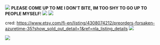 ![](https://files.catbox.moe/g6eeqd.png)
**PLEASE COME UP TO ME I DON'T BITE, IM TOO SHY TO GO UP TO PEOPLE MYSELF**!
![](https://files.catbox.moe/fg68ie.webp)
![](https://files.catbox.moe/xxfwfg.png)





cred: https://www.etsy.com/fi-en/listing/4308074212/preorders-forsaken-azuretime-35?show_sold_out_detail=1&ref=nla_listing_details
![](https://files.catbox.moe/08wk2j.png)

![](https://files.catbox.moe/gkpq15.png)

